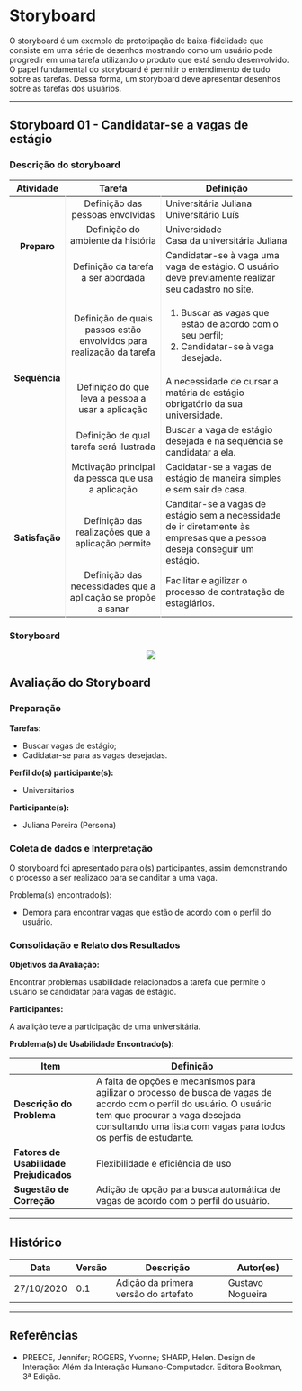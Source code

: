 # Storyboard

O storyboard é um exemplo de prototipação de baixa-fidelidade que consiste em uma série de desenhos mostrando como um usuário pode progredir em uma tarefa utilizando o produto que está sendo desenvolvido. O papel fundamental do storyboard é permitir o entendimento de tudo sobre as tarefas. Dessa forma, um storyboard deve apresentar desenhos sobre as tarefas dos usuários.

---

## Storyboard 01 - Candidatar-se a vagas de estágio

### Descrição do storyboard

<style>
    .first-column {
        font-weight: bold; 
        text-align: center !important;
        vertical-align: middle !important; 
        border-right: 1px solid hsla(0,0%,0%,0.07);
    }
    .second-column {
        text-align: center !important;
        vertical-align: middle !important; 
        border-right: 1px solid hsla(0,0%,0%,0.07);
    }
    .third-column {
        /* word-break: break-all; */
    }
</style>

<table>
    <thead>
        <tr>
            <th>Atividade</th>
            <th>Tarefa</th>
            <th>Definição</th>
        </tr>
    </thead>
    <tbody>
        <tr>
            <td rowspan="3" class="first-column">Preparo</td>
            <td class="second-column">Definição das pessoas envolvidas</td>
            <td class="third-column">
                Universitária Juliana <br/>
                Universitário Luís
            </td>
        </tr>
        <tr>
            <td class="second-column">Definição do ambiente da história</td>
            <td class="third-column">
                Universidade <br/>
                Casa da universitária Juliana
            </td>
        </tr>
        <tr>
            <td class="second-column">Definição da tarefa a ser abordada</td>
            <td class="third-column">
                Candidatar-se à vaga uma vaga de estágio.
                O usuário deve previamente realizar seu cadastro no site.
            </td>
        </tr>
        <tr>
            <td rowspan="3" class="first-column">Sequência</td>
            <td class="second-column">Definição de quais passos estão envolvidos para realização da tarefa</td>
            <td class="third-column">
                <ol>
                    <li>
                        Buscar as vagas que estão de acordo com o seu perfil;
                    </li>
                    <li>
                        Candidatar-se à vaga desejada.
                    </li>
                </ol>
            </td>
        </tr>
        <tr>
            <td class="second-column">Definição do que leva a pessoa a usar a aplicação</td>
            <td class="third-column">
                A necessidade de cursar a matéria de estágio obrigatório da sua universidade. 
            </td>
        </tr>
        <tr>
            <td class="second-column">Definição de qual tarefa será ilustrada</td>
            <td class="third-column">
                Buscar a vaga de estágio desejada e na sequência se candidatar a ela.
            </td>
        </tr>
        <tr>
            <td rowspan="3" class="first-column">Satisfação</td>
            <td class="second-column">Motivação principal da pessoa que usa a aplicação</td>
            <td class="third-column">
                Cadidatar-se a vagas de estágio de maneira simples e sem sair de casa.
            </td>
        </tr>
        <tr>
            <td class="second-column">Definição das realizações que a aplicação permite</td>
            <td class="third-column">
                Canditar-se a vagas de estágio sem a necessidade de ir diretamente às empresas que a pessoa deseja conseguir um estágio.
            </td>
        </tr>
        <tr>
            <td class="second-column">Definição das necessidades que a aplicação se propõe a sanar</td>
            <td class="third-column">
                Facilitar e agilizar o processo de contratação de estagiários.
            </td>
        </tr>
    </tbody>
</table>

### Storyboard

<p align="center">
    <img src="../images/storyboard.png">
</p>

## Avaliação do Storyboard

### Preparação

**Tarefas:**

- Buscar vagas de estágio;
- Cadidatar-se para as vagas desejadas.

**Perfil do(s) participante(s):**

- Universitários

**Participante(s):**

- Juliana Pereira (Persona)

### Coleta de dados e Interpretação

O storyboard foi apresentado para o(s) participantes, assim demonstrando o processo a ser realizado para se canditar a uma vaga.

Problema(s) encontrado(s):

- Demora para encontrar vagas que estão de acordo com o perfil do usuário.

### Consolidação e Relato dos Resultados

**Objetivos da Avaliação:**

Encontrar problemas usabilidade relacionados a tarefa que permite o usuário se candidatar para vagas de estágio.

**Participantes:**

A avalição teve a participação de uma universitária.

**Problema(s) de Usabilidade Encontrado(s):**

| Item                                    | Definição                                                                                                    |
| --------------------------------------- | ------------------------------------------------------------------------------------------------------------ |
| **Descrição do Problema**               | A falta de opções e mecanismos para agilizar o processo de busca de vagas de acordo com o perfil do usuário. O usuário tem que procurar a vaga desejada consultando uma lista com vagas para todos os perfis de estudante. |
| **Fatores de Usabilidade Prejudicados** | Flexibilidade e eficiência de uso                                                                            |
| **Sugestão de Correção**                | Adição de opção para busca automática de vagas de acordo com o perfil do usuário.                            |

---

## Histórico

| Data       | Versão | Descrição                            | Autor(es)        |
| ---------- | ------ | ------------------------------------ | ---------------- |
| 27/10/2020 | 0.1    | Adição da primera versão do artefato | Gustavo Nogueira |

---

## Referências

* PREECE, Jennifer; ROGERS, Yvonne; SHARP, Helen. Design de Interação: Além da Interação Humano-Computador. Editora Bookman, 3ª Edição.
